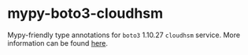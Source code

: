 # mypy-boto3-cloudhsm

Mypy-friendly type annotations for `boto3` 1.10.27 `cloudhsm` service.
More information can be found [here](https://github.com/vemel/mypy_boto3).
